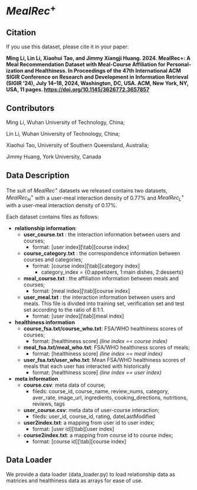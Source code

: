 # $MealRec^+$

## Citation
If you use this dataset, please cite it in your paper:

**Ming Li, Lin Li, Xiaohui Tao, and Jimmy Xiangji Huang. 2024. MealRec+: A Meal Recommendation Dataset with Meal-Course Affiliation for Personal- ization and Healthiness. In Proceedings of the 47th International ACM SIGIR Conference on Research and Development in Information Retrieval (SIGIR ’24), July 14–18, 2024, Washington, DC, USA. ACM, New York, NY, USA, 11 pages. https://doi.org/10.1145/3626772.3657857**

<!-- This paper is available in arxiv https://arxiv.org/abs/2404.05386 -->


## Contributors
Ming Li, Wuhan University of Technology, China;

Lin Li, Wuhan University of Technology, China;

Xiaohui Tao, University of Southern Queensland, Australia;

Jimmy	Huang, York University, Canada

## Data Description
The suit of $MealRec^+$ datasets we released contains two datasets, $MealRec^+_H$ with a user-meal interaction density of 0.77% and $MealRec^+_L$ with a user-meal interaction density of 0.17%.

Each dataset contains files as follows:
- **relationship information**: 
  - **user_course.txt** : the interaction information between users and courses;
      - format: [user index][\tab][course index]
  - **course_category.txt** : the correspondence information between courses and categories;
      - format: [course index][\tab][category index]
        - category_index = {0:appetizers, 1:main dishes, 2:desserts} 
  - **meal_course.txt** : the affiliation information between meals and courses;
      - format: [meal index][\tab][course index]
  - **user_meal.txt** : the interaction information between users and meals. This file is divided into training set, verification set and test set according to the ratio of 8:1:1. 
      - format: [user index][\tab][meal index]
- **healthiness information**
    - **course_fsa.txt/course_who.txt**: FSA/WHO healthiness scores of courses;
      - format: [healthiness score] *(line index == course index)*
    - **meal_fsa.txt/meal_who.txt**: FSA/WHO healthiness scores of meals;
      - format: [healthiness score] *(line index == meal index)*
    - **user_fsa.txt/user_who.txt**: Mean FSA/WHO healthiness scores of meals that each user has interacted with historically
      - format: [healthiness score] *(line index == user index)*
- **meta information**
  - **course.csv**: meta data of course;
    - fileds: course_id, course_name, review_nums, category, aver_rate, image_url, ingredients, cooking_directions, nutritions, reviews, tags
  - **user_course.csv**: meta data of user-course interaction;
    - fileds: user_id, course_id, rating, dateLastModified
  - **user2index.txt**: a mapping from user id to user index;
    - format: [user id][\tab][user index]
  - **course2index.txt**: a mapping from course id to course index;
    - format: [course id][\tab][course index]

## Data Loader
We provide a data loader (data_loader.py) to load relationship data as matrices and healthiness data as arrays for ease of use. 
